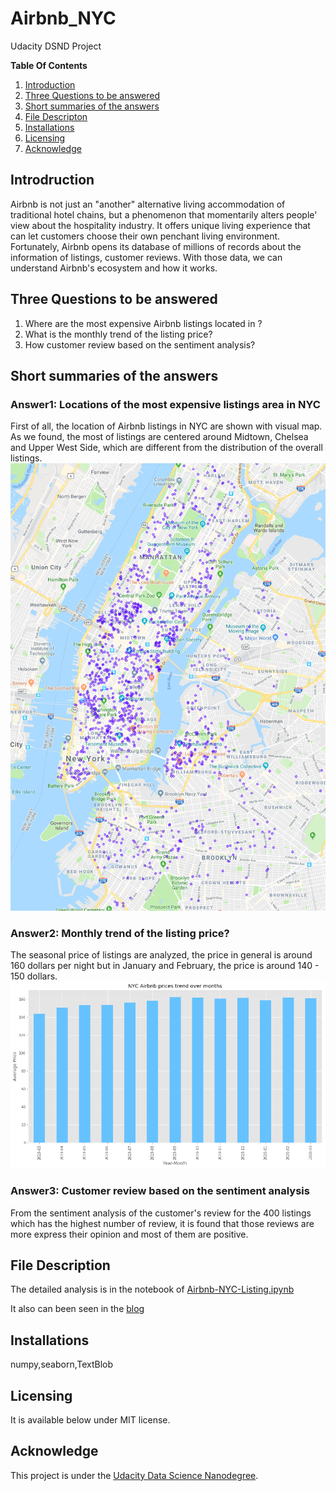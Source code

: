 # Airbnb_NYC
Udacity DSND Project



**Table Of Contents**

1. [Introduction](#introdution)
2. [Three Questions to be answered](#threequestion)
3. [Short summaries of the answers](#summary)
4. [File Descripton](#file)
5. [Installations](#installations)
6. [Licensing](#licensing)
7. [Acknowledge](#ackowledge)

## Introdruction<a id="introdution"></a>
Airbnb is not just an "another" alternative living accommodation of traditional hotel chains, but a phenomenon that momentarily alters people' view about the hospitality industry. It offers unique living experience that can let customers choose their own penchant living environment. Fortunately, Airbnb opens its database of millions of records about the information of listings, customer reviews. With those data, we can understand Airbnb's ecosystem and how it works. 

## Three Questions to be answered<a id="threequestion"></a>
1. Where are the most expensive Airbnb listings located in ?
2. What is the monthly trend of the listing price?
3. How customer review based on the sentiment analysis?

## Short summaries of the answers<a id="summary"></a>

### Answer1: Locations of the most expensive listings area in NYC
First of all, the location of Airbnb listings in NYC are shown with visual map. As we found, the most of listings are centered around Midtown, Chelsea and Upper West Side, which are different from the distribution of the overall listings.
![Screenshot](/Pics/highest_rent_NYC.PNG)

### Answer2: Monthly trend of the listing price?
The seasonal price of listings are analyzed, the price in general is around 160 dollars per night but in January and February, the price is around 140 - 150 dollars. 
![Screenshot](/Pics/airbnb_season_price.png)

### Answer3: Customer review based on the sentiment analysis
From the sentiment analysis of the customer's review for the 400 listings which has the highest number of review, it is found that those reviews are more express their opinion and most of them are positive.

## File Description<a id="file"></a>
The detailed analysis is in the notebook of [Airbnb-NYC-Listing.ipynb](./Airbnb-NYC-Listing.ipynb)

It also can been seen in the [blog](https://machinelearntolearn.home.blog/2019/03/25/airbnb-new-york-data-exploration-udacity-dsnd-project/) 

## Installations<a id="installations"></a>

numpy,seaborn,TextBlob

## Licensing<a id="licensing"></a>

It is available below under MIT license. 

## Acknowledge <a id="ackowledge"></a>

This project is under the [Udacity Data Science Nanodegree](https://www.udacity.com/course/data-scientist-nanodegree--nd025).
